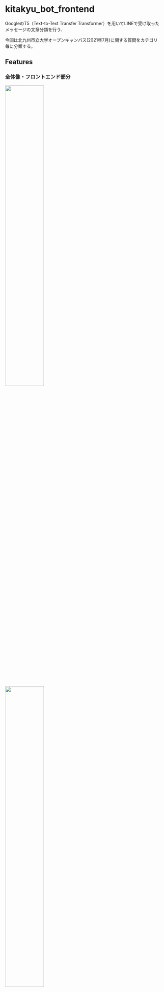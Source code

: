 # kitakyu_bot_frontend

GoogleのT5（Text-to-Text Transfer Transformer）を用いてLINEで受け取ったメッセージの文章分類を行う．

今回は北九州市立大学オープンキャンパス(2021年7月)に関する質問をカテゴリ毎に分類する。

## Features

### 全体像・フロントエンド部分

<img src="https://user-images.githubusercontent.com/86106572/129190936-a2394ae3-a25f-4ed4-a8df-ecdca36293ca.png" width=50%>

<img src="https://user-images.githubusercontent.com/86106572/129190945-31cdfb23-7404-46cd-885d-4c2f78bc422e.png" width=50%>

LINEとの送受信を可能とするためにLINE Messaging APIを用いる。

受信したメッセージをheroku上で受け取り、ngrokを用いて別ローカルサーバーに送信する。

別サーバーでメッセージの分類をし、その分類ラベルをherokuに返しそのラベルに応じた内容をLINEユーザー側に送信する。

## Requirement

- Python3.9.5

- dj_database_url==0.5.0
- line_bot_sdk==1.19.0
- Django==3.2.4

## Installation

```bash
pip install -r requirements.txt
```

## Usage

1. `textdataset.txv`作成後，`T5_text_classification.ipynb'`を実行．
2. 


## Note

`textdataset.tsv`は以下のようにする．



バックエンド側（T5を用いたカテゴライズ），ngrokの詳細は[共同制作者のリポジトリ](https://github.com/greentiger0789/AI_LINE_Bot_T5model)に公開している．

### 紹介ポスター

<img src="https://user-images.githubusercontent.com/86106572/129190922-f74be94b-a714-42a6-8a39-dc3f753463b1.jpg" width=50%>


## Author
- [@IoriKobayashi1998](https://github.com/IoriKobayashi1998)

共同製作者
- [@greentiger0789](https://github.com/greentiger0789)
